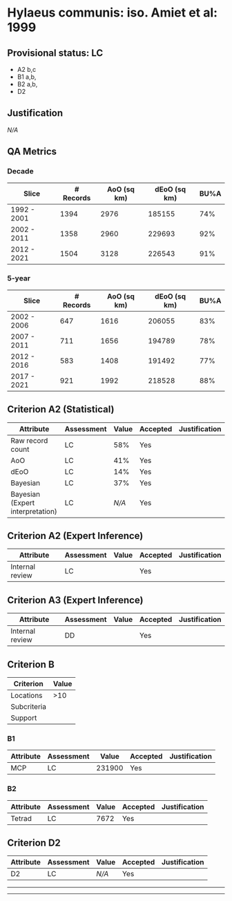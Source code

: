 # Hylaeus communis: iso. Amiet et al: 1999
## Provisional status: LC
- A2 b,c
- B1 a,b, 
- B2 a,b, 
- D2

## Justification
*N/A*
## QA Metrics
### Decade
| Slice | # Records | AoO (sq km) | dEoO (sq km) |BU%A |
|---|---|---|---|---|
|1992 - 2001|1394|2976|185155|74%|
|2002 - 2011|1358|2960|229693|92%|
|2012 - 2021|1504|3128|226543|91%|
### 5-year
| Slice | # Records | AoO (sq km) | dEoO (sq km) |BU%A |
|---|---|---|---|---|
|2002 - 2006|647|1616|206055|83%|
|2007 - 2011|711|1656|194789|78%|
|2012 - 2016|583|1408|191492|77%|
|2017 - 2021|921|1992|218528|88%|
## Criterion A2 (Statistical)
|Attribute|Assessment|Value|Accepted|Justification
|---|---|---|---|---|
|Raw record count|LC|58%|Yes||
|AoO|LC|41%|Yes||
|dEoO|LC|14%|Yes||
|Bayesian|LC|37%|Yes||
|Bayesian (Expert interpretation)|LC|*N/A*|Yes||
## Criterion A2 (Expert Inference)
|Attribute|Assessment|Value|Accepted|Justification
|---|---|---|---|---|
|Internal review|LC||Yes||
## Criterion A3 (Expert Inference)
|Attribute|Assessment|Value|Accepted|Justification
|---|---|---|---|---|
|Internal review|DD||Yes||
## Criterion B
|Criterion| Value|
|---|---|
|Locations|>10|
|Subcriteria||
|Support||
### B1
|Attribute|Assessment|Value|Accepted|Justification
|---|---|---|---|---|
|MCP|LC|231900|Yes||
### B2
|Attribute|Assessment|Value|Accepted|Justification
|---|---|---|---|---|
|Tetrad|LC|7672|Yes||
## Criterion D2
|Attribute|Assessment|Value|Accepted|Justification
|---|---|---|---|---|
|D2|LC|*N/A*|Yes||
---
 ---
 <br><br>
 

